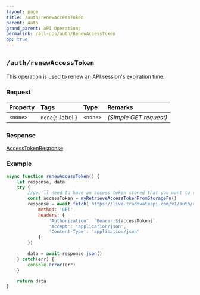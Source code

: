 ```yaml
---
layout: page
title: /auth/renewAccessToken
parent: Auth
grand_parent: API Operations
permalink: /all-ops/auth/RenewAccessToken
op: true
---
```


<script>
    window.addEventListener('load', () => {
        const TDV = Symbol.for('tdv-docs');
        window[TDV].defineTryit({
            name: 'RenewAccessToken',
            endpoint: '/auth/renewaccesstoken',
            method: 'GET'
        });
        window[TDV].buildCallouts(window[TDV].buildCallouts.defaultAuthWarning);
    });
</script>

## `/auth/renewAccessToken`
This operation is used to renew an API session's expiration time.

### Request

| Property | Tags | Type | Remarks
|:---------|:-----|:-----|:-------
|  `<none>`| `none`{: .label } | `<none>` | *(Simple GET request)*

### Response
[AccessTokenResponse]({{site.baseurl}}/entity-system/index/AccessTokenResponse)

### Example

```js
async function renewAccessToken() {
    let response, data
    try {
        //you'll need to have an access token stored that you want to renew
        const accessToken = myRetrieveAccessTokenFromStorageFn()
        response = await fetch('https://live.tradovateapi.com/v1/auth/renewAccessToken', {
            method: 'GET',
            headers: {
                'Authorization': `Bearer ${accessToken}`.
                'Accept': 'application/json',
                'Content-Type': 'application/json'
            }
        })

        data = await response.json()
    } catch(err) {
        console.error(err)
    }

    return data
}
```